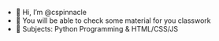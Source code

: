 - 👋 Hi, I’m @cspinnacle
- 👀 You will be able to check some material for you classwork
- 🌱 Subjects: Python Programming & HTML/CSS/JS

<!---
cspinnacle/cspinnacle is a ✨ special ✨ repository because its `README.md` (this file) appears on your GitHub profile.
You can click the Preview link to take a look at your changes.
--->
